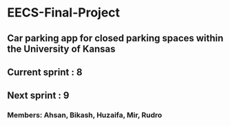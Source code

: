 # EECS-Final-Project
## Car parking app for closed parking spaces within the University of Kansas
## Current sprint : 8
## Next sprint : 9

### Members: Ahsan, Bikash, Huzaifa, Mir, Rudro 
